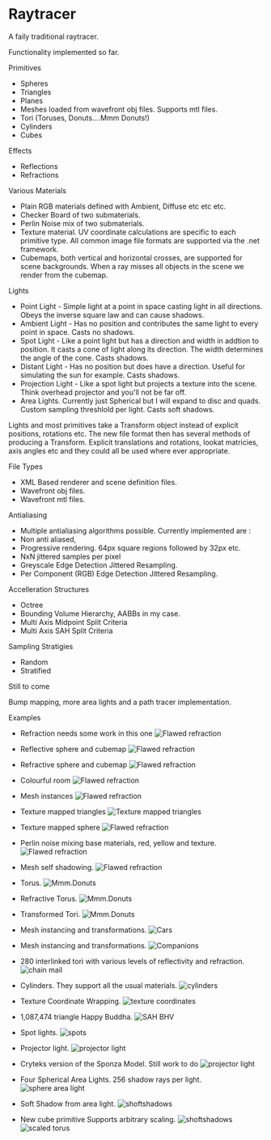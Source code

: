 # Raytracer

A faily traditional raytracer.

Functionality implemented so far.

Primitives
* Spheres
* Triangles
* Planes
* Meshes loaded from wavefront obj files. Supports mtl files.
* Tori (Toruses, Donuts....Mmm Donuts!)
* Cylinders
* Cubes

Effects
* Reflections
* Refractions

Various Materials
* Plain RGB materials defined with Ambient, Diffuse etc etc etc.
* Checker Board of two submaterials.
* Perlin Noise mix of two submaterials.
* Texture material. UV coordinate calculations are specific to each primitive type. All common image file formats are supported via the .net framework.
* Cubemaps, both vertical and horizontal crosses, are supported for scene backgrounds. When a ray misses all objects in the scene we render from the cubemap.

Lights
* Point Light - Simple light at a point in space casting light in all directions. Obeys the inverse square law and can cause shadows.
* Ambient Light - Has no position and contributes the same light to every point in space. Casts no shadows.
* Spot Light - Like a point light but has a direction and width in addtion to position. It casts a cone of light along its direction. The width determines the angle of the cone. Casts shadows.
* Distant Light - Has no position but does have a direction. Useful for simulating the sun for example. Casts shadows.
* Projection Light - Like a spot light but projects a texture into the scene. Think overhead projector and you'll not be far off.
* Area Lights. Currently just Spherical but I will expand to disc and quads. Custom sampling threshlold per light. Casts soft shadows.

Lights and most primitives take a Transform object instead of explicit positions, rotations etc. 
The new file format then has several methods of producing a Transform. Explicit translations and rotations, lookat matricies, axis angles etc 
and they could all be used where ever appropriate. 

File Types
* XML Based renderer and scene definition files.
* Wavefront obj files.
* Wavefront mtl files.

Antialiasing
* Multiple antialiasing algorithms possible. Currently implemented are :  
* Non anti aliased, 
* Progressive rendering. 64px square regions followed by 32px etc.
* NxN jittered samples per pixel 
* Greyscale Edge Detection Jittered Resampling.
* Per Component (RGB) Edge Detection Jittered Resampling.

Accelleration Structures
* Octree
* Bounding Volume Hierarchy, AABBs in my case.
* Multi Axis Midpoint Split Criteria 
* Multi Axis SAH Split Criteria

Sampling Stratigies
* Random
* Stratified

Still to come

Bump mapping, more area lights and a path tracer implementation.

Examples

* Refraction needs some work in this one
![Flawed refraction](/OutputImages/RefractiveSphere.jpg?raw=true)
* Reflective sphere and cubemap
![Flawed refraction](/OutputImages/ReflectiveCubemappedSphere.jpg?raw=true)
* Refractive sphere and cubemap
![Flawed refraction](/OutputImages/RefractiveCubemappedSphere.jpg?raw=true)
* Colourful room
![Flawed refraction](/OutputImages/Room.jpg?raw=true)
* Mesh instances
![Flawed refraction](/OutputImages/Lamps.jpg?raw=true)
* Texture mapped triangles
![Texture mapped triangles](/OutputImages/LegoCar.jpg?raw=true)
* Texture mapped sphere
![Flawed refraction](/OutputImages/Earth.jpg?raw=true)
* Perlin noise mixing base materials, red, yellow and texture.
![Flawed refraction](/OutputImages/BurningEarth.jpg?raw=true)
* Mesh self shadowing.
![Flawed refraction](/OutputImages/LegoCarSelfShadowed.jpg?raw=true)
* Torus.
![Mmm.Donuts](/OutputImages/Torus.jpg?raw=true)
* Refractive Torus.
![Mmm.Donuts](/OutputImages/RefractiveTorus.jpg?raw=true)
* Transformed Tori.
![Mmm.Donuts](/OutputImages/TransformedTorusChain.jpg?raw=true)
* Mesh instancing and transformations.
![Cars](/OutputImages/LegoCars.jpg?raw=true)
* Mesh instancing and transformations.
![Companions](/OutputImages/Cubes.jpg?raw=true)
* 280 interlinked tori with various levels of reflectivity and refraction.
![chain mail](/OutputImages/ToriGrid.jpg?raw=true)
* Cylinders. They support all the usual materials.
![cylinders](/OutputImages/Cylinders.jpg?raw=true)
* Texture Coordinate Wrapping.
![texture coordinates](/OutputImages/Sponza.jpeg?raw=true)
* 1,087,474 triangle Happy Buddha.
![SAH BHV](/OutputImages/Buddha.jpeg?raw=true)
* Spot lights.
![spots](/OutputImages/SpotLight.jpeg?raw=true)
* Projector light.
![projector light](/OutputImages/ProjectionLightBuddha.jpeg?raw=true)
* Cryteks version of the Sponza Model. Still work to do
![projector light](/OutputImages/CrytekSponza.jpeg?raw=true)

* Four Spherical Area Lights. 256 shadow rays per light.
![sphere area light](/OutputImages/SphereLight.jpeg?raw=true)

* Soft Shadow from area light.
![shoftshadows](/OutputImages/SoftShadows_StratifiedSampling.jpeg?raw=true)

* New cube primitive Supports arbitrary scaling.
![shoftshadows](/OutputImages/Cubes.jpeg?raw=true)
![scaled torus](/OutputImages/ScaledRefractiveTorus.jpeg?raw=true)

